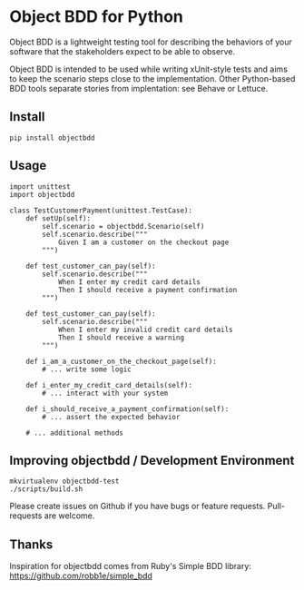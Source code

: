 # Object BDD for Python

Object BDD is a lightweight testing tool for describing the 
behaviors of your software that the stakeholders expect to 
be able to observe.

Object BDD is intended to be used while writing xUnit-style tests 
and aims to keep the scenario steps close to the implementation.
Other Python-based BDD tools separate stories from implentation: 
see Behave or Lettuce.


## Install


    pip install objectbdd


## Usage


    import unittest
    import objectbdd

    class TestCustomerPayment(unittest.TestCase):
        def setUp(self):
            self.scenario = objectbdd.Scenario(self)
            self.scenario.describe("""
                Given I am a customer on the checkout page
            """)

        def test_customer_can_pay(self):
            self.scenario.describe("""
                When I enter my credit card details
                Then I should receive a payment confirmation
            """)

        def test_customer_can_pay(self):
            self.scenario.describe("""
                When I enter my invalid credit card details
                Then I should receive a warning
            """)

        def i_am_a_customer_on_the_checkout_page(self):
            # ... write some logic

        def i_enter_my_credit_card_details(self):
            # ... interact with your system

        def i_should_receive_a_payment_confirmation(self):
            # ... assert the expected behavior

        # ... additional methods


## Improving objectbdd / Development Environment


    mkvirtualenv objectbdd-test
    ./scripts/build.sh


Please create issues on Github if you have bugs or feature requests.  Pull-requests are welcome.


## Thanks

Inspiration for objectbdd comes from Ruby's Simple BDD library:  https://github.com/robb1e/simple_bdd
